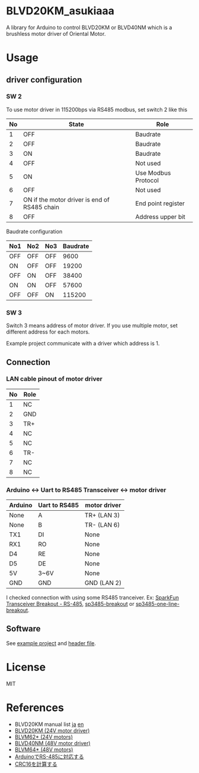 # BLVD20KM_asukiaaa

A library for Arduino to control BLVD20KM or BLVD40NM which is a brushless motor driver of Oriental Motor.

# Usage

## driver configuration

### SW 2

To use motor driver in 115200bps via RS485 modbus, set switch 2 like this

No | State | Role
-- | ----- | ---
1  | OFF   | Baudrate
2  | OFF   | Baudrate
3  | ON    | Baudrate
4  | OFF   | Not used
5  | ON    | Use Modbus Protocol
6  | OFF   | Not used
7  | ON if the motor driver is end of RS485 chain | End point register
8  | OFF   | Address upper bit

Baudrate configuration

No1 | No2 | No3 | Baudrate
--- | --- | --- | --------
OFF | OFF | OFF | 9600
ON  | OFF | OFF | 19200
OFF | ON  | OFF | 38400
ON  | ON  | OFF | 57600
OFF | OFF | ON  | 115200

### SW 3

Switch 3 means address of motor driver.
If you use multiple motor, set different address for each motors.

Example project communicate with a driver which address is 1.

## Connection

### LAN cable pinout of motor driver

No | Role
---|-----
1  | NC
2  | GND
3  | TR+
4  | NC
5  | NC
6  | TR-
7  | NC
8  | NC

### Arduino <-> Uart to RS485 Transceiver <-> motor driver

Arduino | Uart to RS485 | motor driver
--------|--------|------
None    | A      | TR+ (LAN 3)
None    | B      | TR- (LAN 6)
TX1     | DI     | None
RX1     | RO     | None
D4      | RE     | None
D5      | DE     | None
5V      | 3~6V   | None
GND     | GND    | GND (LAN 2)

I checked connection with using some RS485 tranceiver. Ex: [SparkFun Transceiver Breakout - RS-485](https://www.sparkfun.com/products/10124), [sp3485-breakout](https://www.switch-science.com/catalog/6822/) or [sp3485-one-line-breakout](https://www.switch-science.com/catalog/6823/).

## Software

See [example project](./examples) and [header file](./src/BLVD02KM_asukiaaa.h).

# License

MIT

# References

- BLVD20KM manual list [ja](https://www.orientalmotor.co.jp/download/manual_search.action?productName=BLVD20KM&searchPattern=1&gengoId=1) [en](https://www.orientalmotor.co.jp/download/manual_search.action?productName=BLVD20KM&searchPattern=1&gengoId=2&x=22&y=17)
- [BLVD20KM (24V motor driver)](https://www.orientalmotor.co.jp/products/detail.action?hinmei=BLVD20KM)
- [BLVM62* (24V motors)](https://www.orientalmotor.co.jp/product_search/result.action?productName=BLVM62&searchPattern=1)
- [BLVD40NM (48V motor driver)](https://www.orientalmotor.co.jp/products/detail.action?hinmei=BLVD40NM)
- [BLVM64* (48V motors)](https://www.orientalmotor.co.jp/product_search/result.action?productName=BLVM64&searchPattern=1)
- [ArduinoでRS-485に対応する](https://www.denshi.club/cookbook/wire/rs-4852-arduinors-485.html)
- [CRC16を計算する](http://www.soramimi.jp/crc16/)
